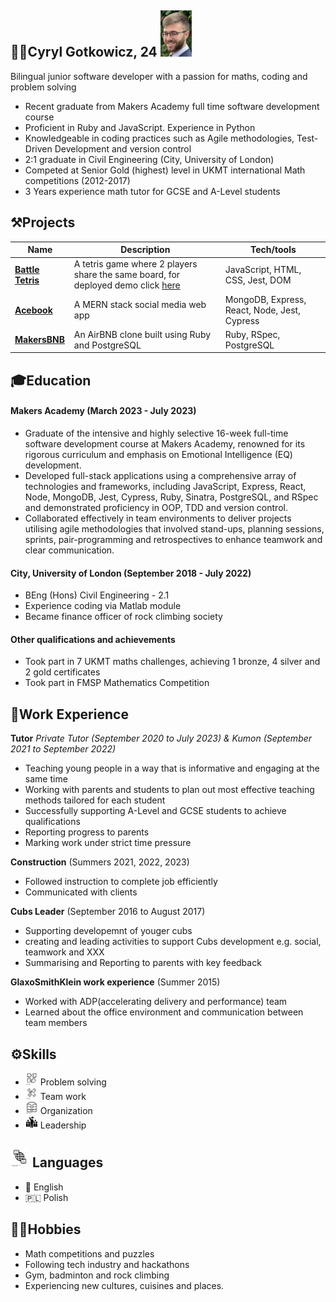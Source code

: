 ## 👨‍💻Cyryl Gotkowicz, 24 <img src="IMG_9471.png" alt="pic" width="50"/>

Bilingual junior software developer with a passion for maths, coding and problem solving
- Recent graduate from Makers Academy full time software development course
- Proficient in Ruby and JavaScript. Experience in Python
- Knowledgeable in coding practices such as Agile methodologies, Test-Driven Development and version control
- 2:1 graduate in Civil Engineering (City, University of London)
- Competed at Senior Gold (highest) level in UKMT international Math competitions (2012-2017)
- 3 Years experience math tutor for GCSE and A-Level students

## ⚒️Projects

| Name                         | Description       | Tech/tools        |
| ---------------------------- | ----------------- | ----------------- |
| [**Battle Tetris**](https://github.com/CKMurison/Tetris)            | A tetris game where 2 players share the same board, for deployed demo click [here](https://michael-szczepanski.itch.io/battle-tetris) | JavaScript, HTML, CSS, Jest, DOM |
| [**Acebook**](https://github.com/cshjp/acebook-team-earth) | A MERN stack social media web app | MongoDB, Express, React, Node, Jest, Cypress |
| [**MakersBNB**](https://github.com/bwilton93/makersbnb) | An AirBNB clone built using Ruby and PostgreSQL | Ruby, RSpec, PostgreSQL |

## 🎓Education

#### Makers Academy (March 2023 - July 2023)
- Graduate of the intensive and highly selective 16-week full-time software development course at Makers Academy, renowned for its rigorous curriculum and emphasis on Emotional Intelligence (EQ) development.
- Developed full-stack applications using a comprehensive array of technologies and frameworks, including JavaScript, Express, React, Node, MongoDB, Jest, Cypress, Ruby, Sinatra, PostgreSQL, and RSpec and demonstrated proficiency in OOP, TDD and version control.
- Collaborated effectively in team environments to deliver projects utilising agile methodologies that involved stand-ups, planning sessions, sprints, pair-programming and retrospectives to enhance teamwork and clear communication.

#### City, University of London (September 2018 - July 2022)
- BEng (Hons) Civil Engineering - 2.1
- Experience coding via Matlab module
- Became finance officer of rock climbing society

#### Other qualifications and achievements

- Took part in 7 UKMT maths challenges, achieving 1 bronze, 4 silver and 2 gold certificates
- Took part in FMSP Mathematics Competition 
<!-- add codewars -->
<!-- add udemy course -->

## 💼Work Experience

**Tutor** 
_Private Tutor (September 2020 to July 2023)  & Kumon (September 2021 to September 2022)_

- Teaching young people in a way that is informative and engaging at the same time
- Working with parents and students to plan out most effective teaching methods tailored for each student
- Successfully supporting A-Level and GCSE students to achieve qualifications
- Reporting progress to parents
- Marking work under strict time pressure

**Construction** (Summers 2021, 2022, 2023)

- Followed instruction to complete job efficiently
- Communicated with clients

**Cubs Leader** (September 2016 to August 2017)

- Supporting developemnt of youger cubs 
- creating and leading activities to support Cubs development e.g. social, teamwork and XXX
- Summarising and Reporting to parents with key feedback 

**GlaxoSmithKlein work experience** (Summer 2015)

- Worked with ADP(accelerating delivery and performance) team
- Learned about the office environment and communication between team members

## ⚙️Skills
- <img src="image-3.png" alt="drawing" width="20"/> Problem solving
- <img src="image-2.png" alt="drawing" width="20"/> Team work
- <img src="image-1.png" alt="drawing" width="20"/> Organization 
- <img src="image.png" alt="drawing" width="20"/> Leadership

## <img src="image-4.png" alt="drawing" width="30"/> Languages
- 🏴󠁧󠁢󠁥󠁮󠁧󠁿 English
- 🇵🇱 Polish
<!-- #### Problem solving

I have always had a strong analytical mind set which I am constantly developing. From UKMT maths challenges during secondary school to a challenging engineering degree and finally to Makers Academy. At Makers Academy I focussed my problem solving skills on software developing which has quickly become my passion. At Makers Academy I enhanced my skills with Object-Oriented Programming (OOP) practices, allowing me to dissect difficult challenges into smaller manageable steps.

#### Team Work and Communication

I have had a lot of experience working in a team. During my time at university I have had many team projects, including an intensive 2 week project where as a team we had to work together effectively to find a way to accommodate everyone's schedules and divide the workload. At Makers Academy I amplified these skills through agile methodologies, delivering products efficiently and effectively in team projects working both remotely and in person. 

#### Organization and attention to detail

During my time at university and working as a tutor I am used to working efficiently under time pressure. I have developed an understanding of the importance of being organized to ensure that I can look back at any work I have done and understand it without any trouble. -->

<!-- languages -->

## 🧗‍♂️Hobbies

- Math competitions and puzzles
- Following tech industry and hackathons
- Gym, badminton and rock climbing
- Experiencing new cultures, cuisines and places.
